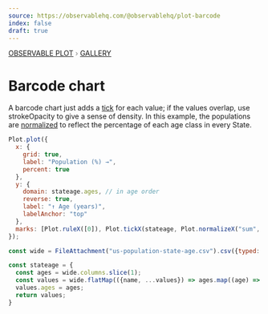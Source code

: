 ```yaml
---
source: https://observablehq.com/@observablehq/plot-barcode
index: false
draft: true
---
```


<div style="color: grey; font: 13px/25.5px var(--sans-serif); text-transform: uppercase;"><h1 style="display: none;">Plot: Barcode chart</h1><a href="/plot">Observable Plot</a> › <a href="/@observablehq/plot-gallery">Gallery</a></div>

# Barcode chart

A barcode chart just adds a [tick](https://observablehq.com/plot/marks/tick) for each value; if the values overlap, use strokeOpacity to give a sense of density. In this example, the populations are [normalized](https://observablehq.com/plot/transforms/normalize) to reflect the percentage of each age class in every State.

```js echo
Plot.plot({
  x: {
    grid: true,
    label: "Population (%) →",
    percent: true
  },
  y: {
    domain: stateage.ages, // in age order
    reverse: true,
    label: "↑ Age (years)",
    labelAnchor: "top"
  },
  marks: [Plot.ruleX([0]), Plot.tickX(stateage, Plot.normalizeX("sum", {z: "state", x: "population", y: "age"}))]
});
```

```js echo
const wide = FileAttachment("us-population-state-age.csv").csv({typed: true});
```

```js echo
const stateage = {
  const ages = wide.columns.slice(1);
  const values = wide.flatMap(({name, ...values}) => ages.map((age) => ({state: name, age, population: values[age]})));
  values.ages = ages;
  return values;
}
```
